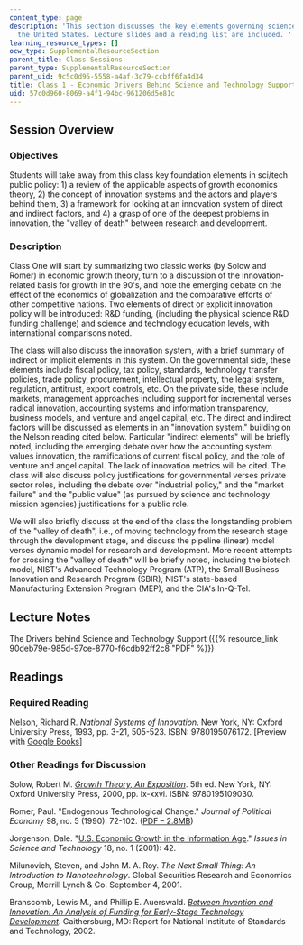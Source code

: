 ```yaml
---
content_type: page
description: 'This section discusses the key elements governing science policy in
  the United States. Lecture slides and a reading list are included. '
learning_resource_types: []
ocw_type: SupplementalResourceSection
parent_title: Class Sessions
parent_type: SupplementalResourceSection
parent_uid: 9c5c0d95-5558-a4af-3c79-ccbff6fa4d34
title: Class 1 - Economic Drivers Behind Science and Technology Support
uid: 57c0d960-8069-a4f1-94bc-961206d5e81c
---
```


Session Overview
----------------

### Objectives

Students will take away from this class key foundation elements in sci/tech public policy: 1) a review of the applicable aspects of growth economics theory, 2) the concept of innovation systems and the actors and players behind them, 3) a framework for looking at an innovation system of direct and indirect factors, and 4) a grasp of one of the deepest problems in innovation, the "valley of death" between research and development.

### Description

Class One will start by summarizing two classic works (by Solow and Romer) in economic growth theory, turn to a discussion of the innovation-related basis for growth in the 90's, and note the emerging debate on the effect of the economics of globalization and the comparative efforts of other competitive nations. Two elements of direct or explicit innovation policy will be introduced: R&D funding, (including the physical science R&D funding challenge) and science and technology education levels, with international comparisons noted.

The class will also discuss the innovation system, with a brief summary of indirect or implicit elements in this system. On the governmental side, these elements include fiscal policy, tax policy, standards, technology transfer policies, trade policy, procurement, intellectual property, the legal system, regulation, antitrust, export controls, etc. On the private side, these include markets, management approaches including support for incremental verses radical innovation, accounting systems and information transparency, business models, and venture and angel capital, etc. The direct and indirect factors will be discussed as elements in an "innovation system," building on the Nelson reading cited below. Particular "indirect elements" will be briefly noted, including the emerging debate over how the accounting system values innovation, the ramifications of current fiscal policy, and the role of venture and angel capital. The lack of innovation metrics will be cited. The class will also discuss policy justifications for governmental verses private sector roles, including the debate over "industrial policy," and the "market failure" and the "public value" (as pursued by science and technology mission agencies) justifications for a public role.

We will also briefly discuss at the end of the class the longstanding problem of the "valley of death", i.e., of moving technology from the research stage through the development stage, and discuss the pipeline (linear) model verses dynamic model for research and development. More recent attempts for crossing the "valley of death" will be briefly noted, including the biotech model, NIST's Advanced Technology Program (ATP), the Small Business Innovation and Research Program (SBIR), NIST's state-based Manufacturing Extension Program (MEP), and the CIA's In-Q-Tel.

Lecture Notes
-------------

The Drivers behind Science and Technology Support ({{% resource_link 90deb79e-985d-97ce-8770-f6cdb92ff2c8 "PDF" %}})

Readings
--------

### Required Reading

Nelson, Richard R. _National Systems of Innovation_. New York, NY: Oxford University Press, 1993, pp. 3-21, 505-523. ISBN: 9780195076172. \[Preview with [Google Books](http://books.google.com/books?id=YFDGjgxc2CYC&pg=PA230&lpg=PA230&dq=richard+nelson+national+systems+of+innovation&source=web&ots=On6qon2BPP&sig=DP0rFEN28x2ar2-ZpmDZJR3EuvY&hl=en&sa=X&oi=book_result&resnum=1&ct=result)\]

### Other Readings for Discussion

Solow, Robert M. [_Growth Theory, An Exposition_](http://nobelprize.org/nobel_prizes/economics/laureates/1987/solow-lecture.html). 5th ed. New York, NY: Oxford University Press, 2000, pp. ix-xxvi. ISBN: 9780195109030.

Romer, Paul. "Endogenous Technological Change." _Journal of Political Economy_ 98, no. 5 (1990): 72-102. ([PDF – 2.8MB](https://www.nber.org/papers/w3210))

Jorgenson, Dale. "[U.S. Economic Growth in the Information Age](http://www.issues.org/18.1/jorgenson.html)." _Issues in Science and Technology_ 18, no. 1 (2001): 42.

Milunovich, Steven, and John M. A. Roy. _The Next Small Thing: An Introduction to Nanotechnology_. Global Securities Research and Economics Group, Merrill Lynch & Co. September 4, 2001.

Branscomb, Lewis M., and Phillip E. Auerswald. [_Between Invention and Innovation: An Analysis of Funding for Early-Stage Technology Development_](http://belfercenter.hks.harvard.edu/publication/2067/between_invention_and_innovation.html). Gaithersburg, MD: Report for National Institute of Standards and Technology, 2002.